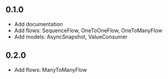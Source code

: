 ## 0.1.0

- Add documentation
- Add flows: SequenceFlow, OneToOneFlow, OneToManyFlow
- Add models: AsyncSnapshot, ValueConsumer

## 0.2.0

- Add flows: ManyToManyFlow
 